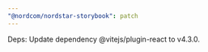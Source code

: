 ```yaml
---
"@nordcom/nordstar-storybook": patch
---
```


Deps: Update dependency @vitejs/plugin-react to v4.3.0.
